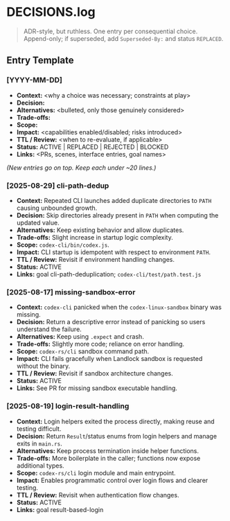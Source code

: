 # DECISIONS.log

> ADR-style, but ruthless. One entry per consequential choice.  
> Append-only; if superseded, add `Superseded-By:` and status `REPLACED`.

## Entry Template

### [YYYY-MM-DD] <short handle>

- **Context:** <why a choice was necessary; constraints at play>
- **Decision:** <the chosen path in one or two sentences>
- **Alternatives:** <bulleted, only those genuinely considered>
- **Trade-offs:** <what we accept to get the outcome>
- **Scope:** <surfaces or modules affected>
- **Impact:** <capabilities enabled/disabled; risks introduced>
- **TTL / Review:** <when to re-evaluate, if applicable>
- **Status:** ACTIVE | REPLACED | REJECTED | BLOCKED
- **Links:** <PRs, scenes, interface entries, goal names>

_(New entries go on top. Keep each under ~20 lines.)_

### [2025-08-29] cli-path-dedup

- **Context:** Repeated CLI launches added duplicate directories to `PATH` causing unbounded growth.
- **Decision:** Skip directories already present in `PATH` when computing the updated value.
- **Alternatives:** Keep existing behavior and allow duplicates.
- **Trade-offs:** Slight increase in startup logic complexity.
- **Scope:** `codex-cli/bin/codex.js`.
- **Impact:** CLI startup is idempotent with respect to environment `PATH`.
- **TTL / Review:** Revisit if environment handling changes.
- **Status:** ACTIVE
- **Links:** goal cli-path-deduplication; `codex-cli/test/path.test.js`

### [2025-08-17] missing-sandbox-error

- **Context:** `codex-cli` panicked when the `codex-linux-sandbox` binary was missing.
- **Decision:** Return a descriptive error instead of panicking so users understand the failure.
- **Alternatives:** Keep using `.expect` and crash.
- **Trade-offs:** Slightly more code; reliance on error handling.
- **Scope:** `codex-rs/cli` sandbox command path.
- **Impact:** CLI fails gracefully when Landlock sandbox is requested without the binary.
- **TTL / Review:** Revisit if sandbox architecture changes.
- **Status:** ACTIVE
- **Links:** See PR for missing sandbox executable handling.

### [2025-08-19] login-result-handling

- **Context:** Login helpers exited the process directly, making reuse and testing difficult.
- **Decision:** Return `Result`/status enums from login helpers and manage exits in `main.rs`.
- **Alternatives:** Keep process termination inside helper functions.
- **Trade-offs:** More boilerplate in the caller; functions now expose additional types.
- **Scope:** `codex-rs/cli` login module and main entrypoint.
- **Impact:** Enables programmatic control over login flows and clearer testing.
- **TTL / Review:** Revisit when authentication flow changes.
- **Status:** ACTIVE
- **Links:** goal result-based-login
